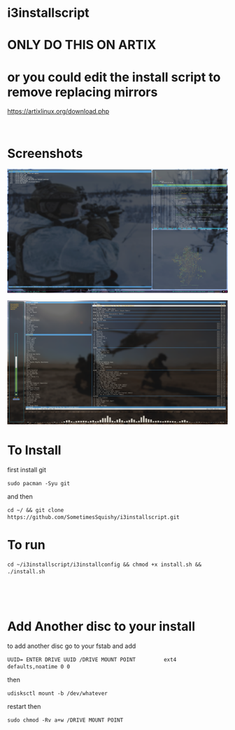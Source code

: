 # i3installscript


# ONLY DO THIS ON ARTIX
# or you could edit the install script to remove replacing mirrors
https://artixlinux.org/download.php
<p>&nbsp;</p>


# Screenshots


<p align="center">
  <img src="https://github.com/SometimesSquishy/i3installscript/blob/main/Screenshots/2022-04-23_21-24_1.png">
</p>

<p align="center">
  <img src="https://github.com/SometimesSquishy/i3installscript/blob/main/Screenshots/2022-04-23_21-24.png">
</p>


#
# To Install
first install git
```
sudo pacman -Syu git
```
and then
```
cd ~/ && git clone https://github.com/SometimesSquishy/i3installscript.git
```
# To run
```
cd ~/i3installscript/i3installconfig && chmod +x install.sh && ./install.sh
```
<p>&nbsp;</p>
<p>&nbsp;</p>

# Add Another disc to your install
to add another disc go to your fstab and add
```
UUID= ENTER DRIVE UUID /DRIVE MOUNT POINT         ext4    defaults,noatime 0 0
```
then
```
udisksctl mount -b /dev/whatever
```

restart then
```
sudo chmod -Rv a+w /DRIVE MOUNT POINT
```
